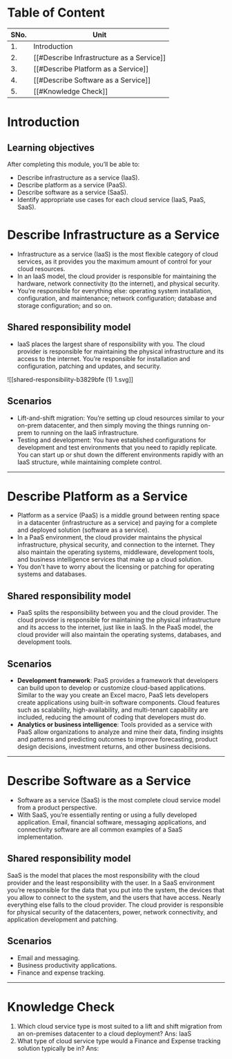 # Table of Content

| SNo. | Unit                                      |
| ---- | ----------------------------------------- |
| 1.   | Introduction                              |
| 2.   | [[#Describe Infrastructure as a Service]] |
| 3.   | [[#Describe Platform as a Service]]       |
| 4.   | [[#Describe Software as a Service]]       |
| 5.   | [[#Knowledge Check]]                      |
# Introduction
## Learning objectives

After completing this module, you’ll be able to:

- Describe infrastructure as a service (IaaS).
- Describe platform as a service (PaaS).
- Describe software as a service (SaaS).
- Identify appropriate use cases for each cloud service (IaaS, PaaS, SaaS).
# Describe Infrastructure as a Service

- Infrastructure as a service (IaaS) is the most flexible category of cloud services, as it provides you the maximum amount of control for your cloud resources.
- In an IaaS model, the cloud provider is responsible for maintaining the hardware, network connectivity (to the internet), and physical security.
- You’re responsible for everything else: operating system installation, configuration, and maintenance; network configuration; database and storage configuration; and so on.
## Shared responsibility model

- IaaS places the largest share of responsibility with you. The cloud provider is responsible for maintaining the physical infrastructure and its access to the internet. You’re responsible for installation and configuration, patching and updates, and security.

![[shared-responsibility-b3829bfe (1) 1.svg]]

## Scenarios
- Lift-and-shift migration: You’re setting up cloud resources similar to your on-prem datacenter, and then simply moving the things running on-prem to running on the IaaS infrastructure.
- Testing and development: You have established configurations for development and test environments that you need to rapidly replicate. You can start up or shut down the different environments rapidly with an IaaS structure, while maintaining complete control.

---
# Describe Platform as a Service

- Platform as a service (PaaS) is a middle ground between renting space in a datacenter (infrastructure as a service) and paying for a complete and deployed solution (software as a service).
- In a PaaS environment, the cloud provider maintains the physical infrastructure, physical security, and connection to the internet. They also maintain the operating systems, middleware, development tools, and business intelligence services that make up a cloud solution.
- You don't have to worry about the licensing or patching for operating systems and databases.
## Shared responsibility model

- PaaS splits the responsibility between you and the cloud provider. The cloud provider is responsible for maintaining the physical infrastructure and its access to the internet, just like in IaaS. In the PaaS model, the cloud provider will also maintain the operating systems, databases, and development tools.
## Scenarios

- **Development framework**: PaaS provides a framework that developers can build upon to develop or customize cloud-based applications. Similar to the way you create an Excel macro, PaaS lets developers create applications using built-in software components. Cloud features such as scalability, high-availability, and multi-tenant capability are included, reducing the amount of coding that developers must do.
- **Analytics or business intelligence**: Tools provided as a service with PaaS allow organizations to analyze and mine their data, finding insights and patterns and predicting outcomes to improve forecasting, product design decisions, investment returns, and other business decisions.

---
# Describe Software as a Service

- Software as a service (SaaS) is the most complete cloud service model from a product perspective.
- With SaaS, you’re essentially renting or using a fully developed application. Email, financial software, messaging applications, and connectivity software are all common examples of a SaaS implementation.
## Shared responsibility model

SaaS is the model that places the most responsibility with the cloud provider and the least responsibility with the user. 
In a SaaS environment you’re responsible for the data that you put into the system, the devices that you allow to connect to the system, and the users that have access. 
Nearly everything else falls to the cloud provider. The cloud provider is responsible for physical security of the datacenters, power, network connectivity, and application development and patching.
## Scenarios

- Email and messaging.
- Business productivity applications.
- Finance and expense tracking.

---
# Knowledge Check

1. Which cloud service type is most suited to a lift and shift migration from an on-premises datacenter to a cloud deployment?
	Ans: IaaS
2. What type of cloud service type would a Finance and Expense tracking solution typically be in?
	Ans: 